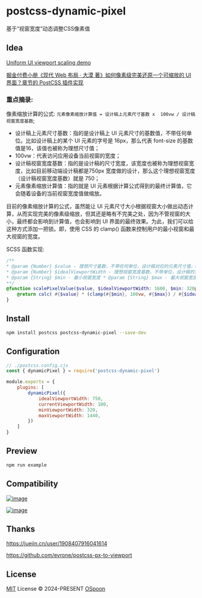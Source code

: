 # postcss-dynamic-pixel

基于“视窗宽度”动态调整CSS像素值

## Idea

[Uniform UI viewport scaling demo](https://codepen.io/gbnikolov/pen/oNZRNQR)

[掘金付费小册《现代 Web 布局 · 大漠 著》如何像素级完美还原一个可缩放的 UI 界面？章节的 PostCSS 插件实现](https://juejin.cn/book/7161370789680250917/section/7165496907714789407#heading-14)

### 重点摘录:

像素缩放计算的公式: `元素像素缩放计算值 = 设计稿上元素尺寸基数 x  100vw / 设计稿视窗宽度基数`;

* 设计稿上元素尺寸基数：指的是设计稿上 UI 元素尺寸的基数值，不带任何单位。比如设计稿上的某个 UI 元素的字号是 16px，那么代表 font-size 的基数值是16，该值也被称为理想尺寸值；
* 100vw：代表访问应用设备当前视窗的宽度；
* 设计稿视窗宽度基数：指的是设计稿的尺寸宽度，该宽度也被称为理想视窗宽度，比如目前移动端设计稿都是750px 宽度做的设计，那么这个理想视窗宽度（设计稿视窗宽度基数）就是 750；
* 元素像素缩放计算值：指的就是 UI 元素根据计算公式得到的最终计算值，它会随着设备的当前视窗宽度值做缩放。

目前的像素缩放计算的公式，虽然能让 UI 元素尺寸大小根据视窗大小做出动态计算，从而实现完美的像素级缩放，但其还是略有不完美之处，因为不管视窗的大小，最终都会影响到计算值，也会影响到 UI 界面的最终效果。为此，我们可以给这种方式添加一把锁。即，使用 CSS 的 clamp() 函数来控制用户的最小视窗和最大视窗的宽度。

SCSS 函数实现:

```scss
/** 
* @param {Number} $value - 理想尺寸基数，不带任何单位，设计稿对应的元素尺寸值，eg 设计稿元素宽度是500，$value = 500 
* @param {Number} $idealViewportWidth - 理想视窗宽度基数，不带单位，设计稿的宽度 
* @param {String} $min - 最小视窗宽度 * @param {String} $max - 最大视窗宽度 
**/
@function scalePixelValue($value, $idealViewportWidth: 1600, $min: 320px, $max: 3480px) { 
    @return calc( #{$value} * (clamp(#{$min}, 100vw, #{$max}) / #{$idealViewportWidth})) 
}
```

## Install

```bash
npm install postcss postcss-dynamic-pixel --save-dev
```

## Configuration

```JavaScript
// ./postcss.config.cjs
const { dynamicPixel } = require('postcss-dynamic-pixel')

module.exports = {
    plugins: [
        dynamicPixel({
            idealViewportWidth: 750,
            currentViewportWidth: 100,
            minViewportWidth: 320,
            maxViewportWidth: 1440,
        })
    ]
}
```

## Preview

```bash
npm run example
```

## Compatibility

[![image](https://github.com/OSpoon/postcss-dynamic-pixel/assets/10126623/077ca3f9-4a91-482f-aee5-fb287dcdd25f)](https://caniuse.com/?search=clamp)

[![image](https://github.com/OSpoon/postcss-dynamic-pixel/assets/10126623/9fda3cb8-edfb-4b1e-bd1b-11c8600a6d33)](https://caniuse.com/?search=calc)

## Thanks

https://juejin.cn/user/1908407916041614

https://github.com/evrone/postcss-px-to-viewport

## License

[MIT](./LICENSE) License © 2024-PRESENT [OSpoon](https://github.com/OSpoon)

